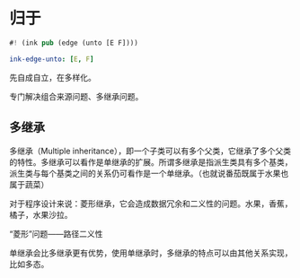 # 归于

```rs
#! (ink pub (edge (unto [E F])))
```

```yaml
ink-edge-unto: [E, F]
```

先自成自立，在多样化。

专门解决组合来源问题、多继承问题。

## 多继承

多继承（Multiple inheritance），即一个子类可以有多个父类，它继承了多个父类的特性。多继承可以看作是单继承的扩展。所谓多继承是指派生类具有多个基类，派生类与每个基类之间的关系仍可看作是一个单继承。（也就说番茄既属于水果也属于蔬菜）

对于程序设计来说：菱形继承，它会造成数据冗余和二义性的问题。水果，香蕉，橘子，水果沙拉。

“菱形”问题——路径二义性

单继承会比多继承更有优势，使用单继承时，多继承的特点可以由其他关系实现，比如多态。